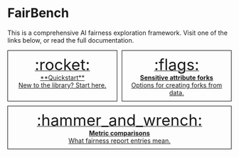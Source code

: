 # FairBench

This is a comprehensive AI fairness exploration framework. 
Visit one of the links below, or read the full documentation.

<div style="display: flex; flex-wrap: wrap; gap: 10px;" markdown="span">

  <a href="quickstart/" style="border: 1px solid black; padding: 10px; flex: 1; text-align: center;" markdown="span">
    <span style="font-size: 250%"> :rocket: </span><br>**Quickstart**<br> New to the library? Start here.
  </a>

  <a href="basics/forks/" style="border: 1px solid black; padding: 10px; flex: 1; text-align: center;" markdown="span">
    <span style="font-size: 250%"> :flags: </span> <br><b>Sensitive attribute forks</b> <br>Options for creating forks from data.
  </a>

  <a href="record/comparisons/" style="border: 1px solid black; padding: 10px; flex: 1; text-align: center;" markdown="span">
    <span style="font-size: 250%"> :hammer_and_wrench: </span> <br><b>Metric comparisons</b> <br>What fairness report entries mean.
  </a>
    
</div>

<br>